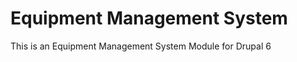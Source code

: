 Equipment Management System
===========================

This is an Equipment Management System Module for Drupal 6
